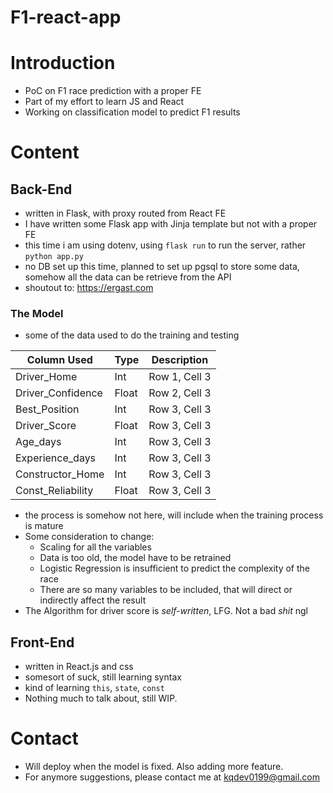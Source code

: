 # F1-react-app

# Introduction
- PoC on F1 race prediction with a proper FE
- Part of my effort to learn JS and React
- Working on classification model to predict F1 results

# Content
## Back-End
- written in Flask, with proxy routed from React FE
- I have written some Flask app with Jinja template but not with a proper FE
- this time i am using dotenv, using `flask run` to run the server, rather `python app.py`
- no DB set up this time, planned to set up pgsql to store some data, somehow all the data can be retrieve from the API
- shoutout to: https://ergast.com

### The Model
- some of the data used to do the training and testing

| Column Used        | Type  | Description   |
| ------------------ | ----- | ------------- |
| Driver_Home        | Int   | Row 1, Cell 3 |
| Driver_Confidence  | Float | Row 2, Cell 3 |
| Best_Position      | Int   | Row 3, Cell 3 |
| Driver_Score       | Float | Row 3, Cell 3 |
| Age_days           | Int   | Row 3, Cell 3 |
| Experience_days    | Int   | Row 3, Cell 3 |
| Constructor_Home   | Int   | Row 3, Cell 3 |
| Const_Reliability  | Float | Row 3, Cell 3 |

- the process is somehow not here, will include when the training process is mature
- Some consideration to change:
    - Scaling for all the variables
    - Data is too old, the model have to be retrained
    - Logistic Regression is insufficient to predict the complexity of the race
    - There are so many variables to be included, that will direct or indirectly affect the result
- The Algorithm for driver score is *self-written*, LFG. Not a bad _shit_ ngl

## Front-End
- written in React.js and css
- somesort of suck, still learning syntax
- kind of learning `this`, `state`, `const`
- Nothing much to talk about, still WIP.

# Contact
- Will deploy when the model is fixed. Also adding more feature.
- For anymore suggestions, please contact me at kqdev0199@gmail.com